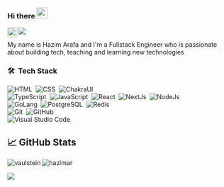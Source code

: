 ### Hi there <img src="https://media.giphy.com/media/hvRJCLFzcasrR4ia7z/giphy.gif" width="25px">

<a href="https://www.linkedin.com/in/hazim-arafa/" target="_blank">
  <img align="left" alt="Hazim's LinkedIn" width="22px" src="https://raw.githubusercontent.com/peterthehan/peterthehan/master/assets/linkedin.svg" />
</a>

![](https://visitor-badge.glitch.me/badge?page_id=hazimar)

My name is Hazim Arafa and I'm a Fullstack Engineer who is passionate about building tech, teaching and learning new technologies

### 🛠 &nbsp;Tech Stack

![HTML](https://img.shields.io/badge/-HTML-05122A?style=flat&logo=HTML5)&nbsp;
![CSS](https://img.shields.io/badge/-CSS-05122A?style=flat&logo=CSS3&logoColor=1572B6)&nbsp;
![ChakraUI](https://img.shields.io/badge/-ChakraUI-05122A?style=flat)
<br />
![TypeScript](https://img.shields.io/badge/-TypeScript-05122A?style=flat&logo=typescript)&nbsp;
![JavaScript](https://img.shields.io/badge/-JavaScript-05122A?style=flat&logo=javascript)&nbsp;
![React](https://img.shields.io/badge/-React-05122A?style=flat&logo=react)&nbsp;
![NextJs](https://img.shields.io/badge/-NextJs-05122A?style=flat&logo=next)&nbsp;
![NodeJs](https://img.shields.io/badge/-NodeJs-05122A?style=flat&logo=node)&nbsp;
<br />
![GoLang](https://img.shields.io/badge/-Go-05122A?style=flat&logo=go)&nbsp;
![PostgreSQL](https://img.shields.io/badge/-PostgreSQL-05122A?style=flat&logo=postgresql)&nbsp;
![Redis](https://img.shields.io/badge/-Redis-05122A?style=flat&logo=redis)&nbsp;
<br />
![Git](https://img.shields.io/badge/-Git-05122A?style=flat&logo=git)&nbsp;
![GitHub](https://img.shields.io/badge/-GitHub-05122A?style=flat&logo=github)&nbsp;
<br />
![Visual Studio Code](https://img.shields.io/badge/-Visual%20Studio%20Code-05122A?style=flat&logo=visual-studio-code&logoColor=007ACC)&nbsp;

## &#x1f4c8; GitHub Stats

<p align="left"><img align="left" src="https://github-readme-stats.vercel.app/api?username=HazimAr&show_icons=true&locale=en&layout=compact&theme=radical&count_private=true" alt="vaulstein" /></p>

 
 <p><img align="center" src="https://github-readme-streak-stats.herokuapp.com/?user=hazimar&theme=radical" alt="hazimar" /></p>

![](https://hit.yhype.me/github/profile?user_id=64544952)
